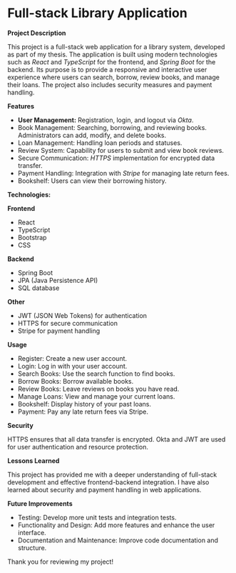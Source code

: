 # Full-stack Library Application

**Project Description**

This project is a full-stack web application for a library system, developed as part of my thesis. The application is built using modern technologies such as *React* and *TypeScript* for the frontend, and *Spring Boot* for the backend. Its purpose is to provide a responsive and interactive user experience where users can search, borrow, review books, and manage their loans. The project also includes security measures and payment handling.

**Features**

-	**User Management:** Registration, login, and logout via *Okta*.
-	Book Management: Searching, borrowing, and reviewing books. Administrators can add, modify, and delete books.
-	Loan Management: Handling loan periods and statuses.
-	Review System: Capability for users to submit and view book reviews.
-	Secure Communication: *HTTPS* implementation for encrypted data transfer.
-	Payment Handling: Integration with *Stripe* for managing late return fees.
-	Bookshelf: Users can view their borrowing history.

**Technologies:**

**Frontend**

-	React
-	TypeScript
-	Bootstrap
-	CSS

**Backend**

-	Spring Boot
-	JPA (Java Persistence API)
-	SQL database

**Other**

-	JWT (JSON Web Tokens) for authentication
-	HTTPS for secure communication
-	Stripe for payment handling

**Usage**

-	Register: Create a new user account.
-	Login: Log in with your user account.
-	Search Books: Use the search function to find books.
-	Borrow Books: Borrow available books.
-	Review Books: Leave reviews on books you have read.
-	Manage Loans: View and manage your current loans.
-	Bookshelf: Display history of your past loans.
-	Payment: Pay any late return fees via Stripe.

**Security**

HTTPS ensures that all data transfer is encrypted. Okta and JWT are used for user authentication and resource protection.

**Lessons Learned**

This project has provided me with a deeper understanding of full-stack development and effective frontend-backend integration. I have also learned about security and payment handling in web applications.

**Future Improvements**

-	Testing: Develop more unit tests and integration tests.
-	Functionality and Design: Add more features and enhance the user interface.
-	Documentation and Maintenance: Improve code documentation and structure.

Thank you for reviewing my project!

